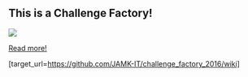 ## This is a Challenge Factory!


![](https://openclipart.org/image/300px/svg_to_png/191170/fightinthestreet.png&disposition=attachment)




[Read more!](http://n4sjamk.github.io/challenge-factory.html)




[target_url=https://github.com/JAMK-IT/challenge_factory_2016/wiki]
